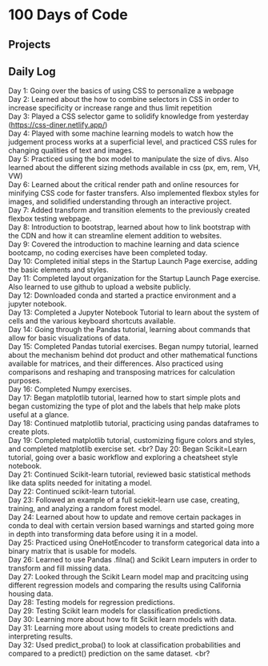 # 100 Days of Code 

## Projects

## Daily Log
Day 1: Going over the basics of using CSS to personalize a webpage  <br>
Day 2: Learned about the how to combine selectors in CSS in order to increase specificity or increase range and thus limit repetition <br>
Day 3: Played a CSS selector game to solidify knowledge from yesterday (https://css-diner.netlify.app/) <br>
Day 4: Played with some machine learning models to watch how the judgement process works at a superficial level, and practiced CSS rules for changing qualities of text and images. <br>
Day 5: Practiced using the box model to manipulate the size of divs. Also learned about the different sizing methods available in css (px, em, rem, VH, VW) <br>
Day 6: Learned about the critical render path and online resources for minifying CSS code for faster transfers. Also implemented flexbox styles for images, and solidified understanding through an interactive project. <br>
Day 7: Added transform and transition elements to the previously created flexbox testing webpage. <br>
Day 8: Introduction to bootstrap, learned about how to link bootstrap with the CDN and how it can streamline element addition to websites. <br>
Day 9: Covered the introduction to machine learning and data science bootcamp, no coding exercises have been completed today. <br>
Day 10: Completed initial steps in the Startup Launch Page exercise, adding the basic elements and styles. <br>
Day 11: Completed layout organization for the Startup Launch Page exercise. Also learned to use github to upload a website publicly. <br>
Day 12: Downloaded conda and started a practice environment and a jupyter notebook. <br>
Day 13: Completed a Jupyter Notebook Tutorial to learn about the system of cells and the various keyboard shortcuts available. <br>
Day 14: Going through the Pandas tutorial, learning about commands that allow for basic visualizations of data. <br>
Day 15: Completed Pandas tutorial exercises. Began numpy tutorial, learned about the mechanism behind dot product and other mathematical functions available for matrices, and their differences. Also practiced using comparisons and reshaping and transposing matrices for calculation purposes. <br>
Day 16: Completed Numpy exercises. <br>
Day 17: Began matplotlib tutorial, learned how to start simple plots and began customizing the type of plot and the labels that help make plots useful at a glance. <br>
Day 18: Continued matplotlib tutorial, practicing using pandas dataframes to create plots. <br>
Day 19: Completed matplotlib tutorial, customizing figure colors and styles, and completed matplotlib exercise set. <br?
Day 20: Began Scikit=Learn tutorial, going over a basic workflow and exploring a cheatsheet style notebook. <br>
Day 21: Continued Scikit-learn tutorial, reviewed basic statistical methods like data splits needed for initating a model. <br>
Day 22: Continued scikit-learn tutorial. <br>
Day 23: Followed an example of a full sciekit-learn use case, creating, training, and analyzing a random forest model. <br>
Day 24: Learned about how to update and remove certain packages in conda to deal with certain version based warnings and started going more in depth into transforming data before using it in a model. <br>
Day 25: Practiced using OneHotEncoder to transform categorical data into a binary matrix that is usable for models. <br>
Day 26: Learned to use Pandas .filna() and Scikit Learn imputers in order to transform and fill missing data. <br>
Day 27: Looked through the Scikit Learn model map and pracitcing using different regression models and comparing the results using California housing data. <br>
Day 28: Testing models for regression predictions. <br>
Day 29: Testing Scikit learn models for classification predictions. <br>
Day 30: Learning more about how to fit Scikit learn models with data. <br>
Day 31: Learning more about using models to create predictions and interpreting results. <br>
Day 32: Used predict_proba() to look at classification probabilities and compared to a predict() prediction on the same dataset. <br?
